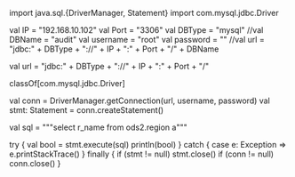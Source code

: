 import java.sql.{DriverManager, Statement}
import com.mysql.jdbc.Driver

val IP = "192.168.10.102"
val Port = "3306"
val DBType = "mysql"
//val DBName = "audit"
val username = "root"
val password = ""
//val url = "jdbc:" + DBType + "://" + IP + ":" + Port + "/" + DBName

val url = "jdbc:" + DBType + "://" + IP + ":" + Port + "/"

classOf[com.mysql.jdbc.Driver]

val conn = DriverManager.getConnection(url, username, password)
val stmt: Statement = conn.createStatement()

val sql = """select r_name from ods2.region a"""

try {
val bool = stmt.execute(sql)
println(bool)
} catch {
case e: Exception => e.printStackTrace()
} finally {
if (stmt != null) stmt.close()
if (conn != null) conn.close()
}